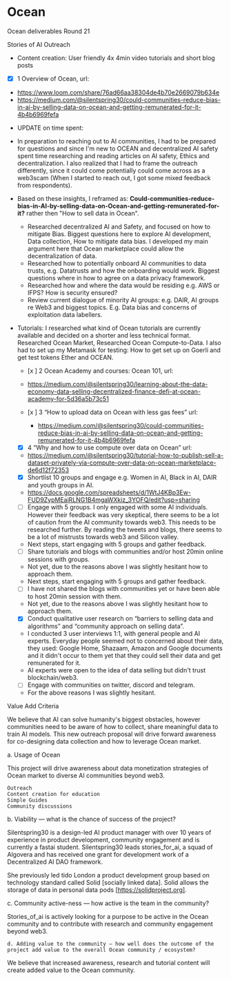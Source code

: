 # Ocean
Ocean deliverables Round 21

Stories of AI Outreach

   - Content creation: User friendly 4x 4min video tutorials and short blog posts
   - [x] 1 Overview of Ocean, url:
   - https://www.loom.com/share/76ad66aa38304de4b70e2669079b634e
   - https://medium.com/@silentspring30/could-communities-reduce-bias-in-ai-by-selling-data-on-ocean-and-getting-remunerated-for-it-4b4b6969fefa


  * UPDATE on time spent: 
   * In preparation to reaching out to AI communities, I had to be prepared for questions and since I'm new to OCEAN and decentralized AI safety spent time researching and reading articles on AI safety, Ethics and decentralization. I also realized that I had to frame the outreach differently, since it could come potentially could come across as a web3scam (When I started to reach out, I got some mixed feedback from respondents).
* Based on these insights, I reframed as: **Could-communities-reduce-bias-in-AI-by-selling-data-on-Ocean-and-getting-remunerated-for-it?** rather then "How to sell data in Ocean".
  * Researched decentralized AI and Safety, and focused on how to mitigate Bias. Biggest questions here to explore AI development, Data collection, How to mitigate data bias. I developed my main argument here that Ocean marketplace could allow the decentralization of data.
  * Researched how to potentially onboard AI communities to data trusts, e.g. Datatrusts and how the onboarding would work. Biggest questions where in how to agree on a data privacy framework.
  * Researched how and where the data would be residing e.g. AWS or IFPS? How is security ensured?
  * Review current dialogue of minority AI groups: e.g. DAIR, AI groups re Web3 and biggest topics. E.g. Data bias and concerns of exploitation data labellers.
 
 * Tutorials: I researched what kind of Ocean tutorials are currently available and decided on a shorter and less technical format. 
  Researched Ocean Market, Researched Ocean Compute-to-Data. I also had to set up my Metamask for testing: How to get set up on Goerli and get test tokens Ether and OCEAN.
   
   - [x ] 2 Ocean Academy and courses: Ocean 101, url:
   - https://medium.com/@silentspring30/learning-about-the-data-economy-data-selling-decentralized-finance-defi-at-ocean-academy-for-5d36a5b73c51
   
   - [x ] 3 “How to upload data on Ocean with less gas fees” url: 
      - https://medium.com/@silentspring30/could-communities-reduce-bias-in-ai-by-selling-data-on-ocean-and-getting-remunerated-for-it-4b4b6969fefa

   - [x] 4 “Why and how to use compute over data on Ocean” url: 
   - https://medium.com/@silentspring30/tutorial-how-to-publish-sell-a-dataset-privately-via-compute-over-data-on-ocean-marketplace-de6d12f72353
   
   - [X] Shortlist 10 groups and engage e.g. Women in AI, Black in AI, DAIR and youth groups in AI.
   - https://docs.google.com/spreadsheets/d/1WtJ4KBp3Ew-FUD9ZypMEaiRLNG1B4mgaWXkiz_3YOFQ/edit?usp=sharing
   
   - [ ] Engage with 5 groups. I only engaged with some AI individuals. However their feedback was very skeptical, there seems to be a lot of caution from the AI community towards web3. This needs to be researched further. By reading the tweets and blogs, there seems to be a lot of mistrusts towards web3 and Silicon valley. 
   * Next steps, start engaging with 5 groups and gather feedback.
   
   - [ ] Share tutorials and blogs with communities and/or host 20min online sessions with groups.
   * Not yet, due to the reasons above I was slightly hesitant how to approach them.  
   * Next steps, start engaging with 5 groups and gather feedback.
   
   - [ ] I have not shared the blogs with communities yet or have been able to host 20min session with them.
    - Not yet, due to the reasons above I was slightly hesitant how to approach them.
    
   - [X] Conduct qualitative user research on “barriers to selling data and algorithms” and “community approach on selling data”.
   - I conducted 3 user interviews 1:1, with general people and AI experts. Everyday people seemed not to concerned about their data, they used: Google Home, Shazaam, Amazon and Google documents and it didn't occur to them yet that they could sell their data and get remunerated for it.
   - AI experts were open to the idea of data selling but didn't trust blockchain/web3. 
   
   - [ ] Engage with communities on twitter, discord and telegram.
   - For the above reasons I was slightly hesitant.

Value Add Criteria

We believe that AI can solve humanity's biggest obstacles, however communities need to be aware of how to collect, share meaningful data to train AI models. This new outreach proposal will drive forward awareness for co-designing data collection and how to leverage Ocean market.


a. Usage of Ocean

This project will drive awareness about data monetization strategies of Ocean market to diverse AI communities beyond web3.


    Outreach
    Content creation for education
    Simple Guides
    Community discussions


b. Viability — what is the chance of success of the project?

Silentspring30 is a design-led AI product manager with over 10 years of experience in product development, community engagement and is currently a fastai student. Silentspring30 leads stories_for_ai, a squad of Algovera and has received one grant for development work of a Decentralized AI DAO framework. 


She previously led tido London a product development group based on technology standard called Solid [socially linked data]. Solid allows the storage of data in personal data pods [https://solidproject.org].


c. Community active-ness — how active is the team in the community?

Stories_of_ai is actively looking for a purpose to be active in the Ocean community and to contribute with research and community engagement beyond web3.

    d. Adding value to the community — how well does the outcome of the project add value to the overall Ocean community / ecosystem? 


We believe that increased awareness, research and tutorial content will create added value to the Ocean community.

